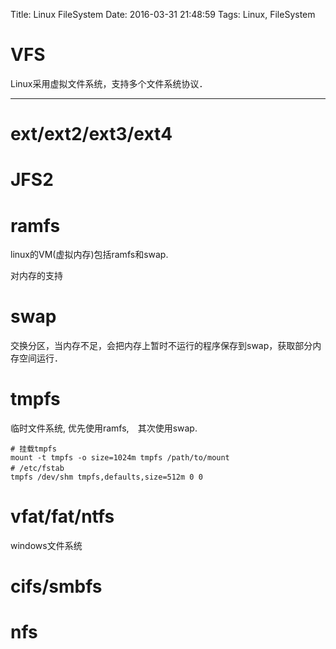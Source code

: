 Title: Linux FileSystem
Date: 2016-03-31 21:48:59
Tags: Linux, FileSystem



# VFS

Linux采用虚拟文件系统，支持多个文件系统协议．

***

# ext/ext2/ext3/ext4

# JFS2

# ramfs

linux的VM(虚拟内存)包括ramfs和swap.

对内存的支持

# swap

交换分区，当内存不足，会把内存上暂时不运行的程序保存到swap，获取部分内存空间运行．

# tmpfs

临时文件系统, 优先使用ramfs,　其次使用swap.

    # 挂载tmpfs
    mount -t tmpfs -o size=1024m tmpfs /path/to/mount
    # /etc/fstab　
    tmpfs /dev/shm tmpfs,defaults,size=512m 0 0

# vfat/fat/ntfs

windows文件系统

# cifs/smbfs

# nfs


